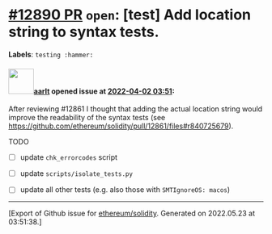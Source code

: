 # [\#12890 PR](https://github.com/ethereum/solidity/pull/12890) `open`: [test] Add location string to syntax tests.
**Labels**: `testing :hammer:`


#### <img src="https://avatars.githubusercontent.com/u/5008794?u=2b1535698cd924c4fbc8a5c005f1c0e01e7de991&v=4" width="50">[aarlt](https://github.com/aarlt) opened issue at [2022-04-02 03:51](https://github.com/ethereum/solidity/pull/12890):

After reviewing #12861 I thought that adding the actual location string would improve the readability of the syntax tests (see https://github.com/ethereum/solidity/pull/12861/files#r840725679).

TODO
- [ ] update `chk_errorcodes` script
- [ ] update `scripts/isolate_tests.py`
- [ ] update all other tests (e.g. also those with `SMTIgnoreOS: macos`)




-------------------------------------------------------------------------------



[Export of Github issue for [ethereum/solidity](https://github.com/ethereum/solidity). Generated on 2022.05.23 at 03:51:38.]
